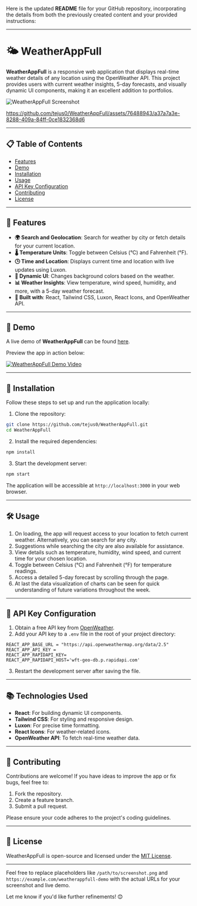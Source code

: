 Here is the updated **README** file for your GitHub repository, incorporating the details from both the previously created content and your provided instructions:

---

# 🌤 WeatherAppFull

**WeatherAppFull** is a responsive web application that displays real-time weather details of any location using the OpenWeather API. This project provides users with current weather insights, 5-day forecasts, and visually dynamic UI components, making it an excellent addition to portfolios.

![WeatherAppFull Screenshot](/path/to/screenshot.png)

https://github.com/tejus0/WeatherAppFull/assets/76488943/a37a7a3e-8288-409a-84ff-0ce1832368d6

---

## 📋 Table of Contents

- [Features](#features)
- [Demo](#demo)
- [Installation](#installation)
- [Usage](#usage)
- [API Key Configuration](#api-key-configuration)
- [Contributing](#contributing)
- [License](#license)

---

## 🌟 Features

- **🌍 Search and Geolocation**: Search for weather by city or fetch details for your current location.
- **🌡️ Temperature Units**: Toggle between Celsius (°C) and Fahrenheit (°F).
- **🕒 Time and Location**: Displays current time and location with live updates using Luxon.
- **🎨 Dynamic UI**: Changes background colors based on the weather. 
- **📊 Weather Insights**: View temperature, wind speed, humidity, and more, with a 5-day weather forecast.
- **🌟 Built with**: React, Tailwind CSS, Luxon, React Icons, and OpenWeather API.

---

## 🎥 Demo

A live demo of **WeatherAppFull** can be found [here](https://example.com/weatherappfull-demo).

Preview the app in action below:

[![WeatherAppFull Demo Video](https://github.com/tejus0/WeatherAppFull/assets/76488943/a37a7a3e-8288-409a-84ff-0ce1832368d6)](https://example.com/weatherappfull-demo)

---

## 🚀 Installation

Follow these steps to set up and run the application locally:

1. Clone the repository:

```bash
git clone https://github.com/tejus0/WeatherAppFull.git
cd WeatherAppFull
```

2. Install the required dependencies:

```bash
npm install
```

3. Start the development server:

```bash
npm start
```

The application will be accessible at `http://localhost:3000` in your web browser.

---

## 🛠️ Usage

1. On loading, the app will request access to your location to fetch current weather. Alternatively, you can search for any city.
2. Suggestions while searching the city are also available for assistance.
3. View details such as temperature, humidity, wind speed, and current time for your chosen location.
4. Toggle between Celsius (°C) and Fahrenheit (°F) for temperature readings.
5. Access a detailed 5-day forecast by scrolling through the page.
6. At last the data visualization of charts can be seen for quick understanding of future variations throughout the week.

---

## 🔑 API Key Configuration

1. Obtain a free API key from [OpenWeather](https://openweathermap.org/api).
2. Add your API key to a `.env` file in the root of your project directory:

```plaintext
REACT_APP_BASE_URL = "https://api.openweathermap.org/data/2.5"
REACT_APP_API_KEY = 
REACT_APP_RAPIDAPI_KEY=
REACT_APP_RAPIDAPI_HOST='wft-geo-db.p.rapidapi.com'
```

3. Restart the development server after saving the file.

---

## 📚 Technologies Used

- **React**: For building dynamic UI components.
- **Tailwind CSS**: For styling and responsive design.
- **Luxon**: For precise time formatting.
- **React Icons**: For weather-related icons.
- **OpenWeather API**: To fetch real-time weather data.

---

## 🤝 Contributing

Contributions are welcome! If you have ideas to improve the app or fix bugs, feel free to:

1. Fork the repository.
2. Create a feature branch.
3. Submit a pull request.

Please ensure your code adheres to the project's coding guidelines.

---

## 📜 License

WeatherAppFull is open-source and licensed under the [MIT License](https://opensource.org/licenses/MIT).

---

Feel free to replace placeholders like `/path/to/screenshot.png` and `https://example.com/weatherappfull-demo` with the actual URLs for your screenshot and live demo.

Let me know if you'd like further refinements! 😊
